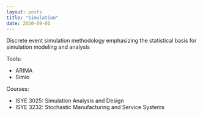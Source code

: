 ```yaml
---
layout: posts
title: "Simulation"
date: 2020-09-01
---
```

Discrete event simulation methodology emphasizing the statistical basis for simulation modeling and analysis

Tools:
* ARIMA
* Simio

Courses:
* ISYE 3025: Simulation Analysis and Design
* ISYE 3232: Stochastic Manufacturing and Service Systems

